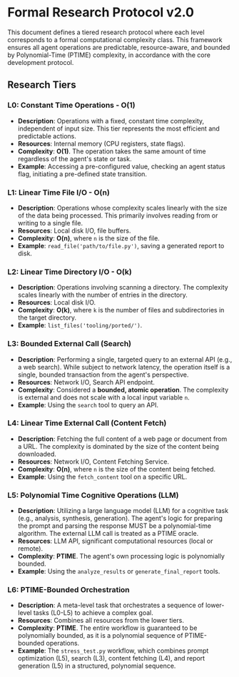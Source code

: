 # Formal Research Protocol v2.0

This document defines a tiered research protocol where each level corresponds to a formal computational complexity class. This framework ensures all agent operations are predictable, resource-aware, and bounded by Polynomial-Time (PTIME) complexity, in accordance with the core development protocol.

## Research Tiers

### L0: Constant Time Operations - O(1)

-   **Description**: Operations with a fixed, constant time complexity, independent of input size. This tier represents the most efficient and predictable actions.
-   **Resources**: Internal memory (CPU registers, state flags).
-   **Complexity**: **O(1)**. The operation takes the same amount of time regardless of the agent's state or task.
-   **Example**: Accessing a pre-configured value, checking an agent status flag, initiating a pre-defined state transition.

### L1: Linear Time File I/O - O(n)

-   **Description**: Operations whose complexity scales linearly with the size of the data being processed. This primarily involves reading from or writing to a single file.
-   **Resources**: Local disk I/O, file buffers.
-   **Complexity**: **O(n)**, where `n` is the size of the file.
-   **Example**: `read_file('path/to/file.py')`, saving a generated report to disk.

### L2: Linear Time Directory I/O - O(k)

-   **Description**: Operations involving scanning a directory. The complexity scales linearly with the number of entries in the directory.
-   **Resources**: Local disk I/O.
-   **Complexity**: **O(k)**, where `k` is the number of files and subdirectories in the target directory.
-   **Example**: `list_files('tooling/ported/')`.

### L3: Bounded External Call (Search)

-   **Description**: Performing a single, targeted query to an external API (e.g., a web search). While subject to network latency, the operation itself is a single, bounded transaction from the agent's perspective.
-   **Resources**: Network I/O, Search API endpoint.
-   **Complexity**: Considered a **bounded, atomic operation**. The complexity is external and does not scale with a local input variable `n`.
-   **Example**: Using the `search` tool to query an API.

### L4: Linear Time External Call (Content Fetch)

-   **Description**: Fetching the full content of a web page or document from a URL. The complexity is dominated by the size of the content being downloaded.
-   **Resources**: Network I/O, Content Fetching Service.
-   **Complexity**: **O(n)**, where `n` is the size of the content being fetched.
-   **Example**: Using the `fetch_content` tool on a specific URL.

### L5: Polynomial Time Cognitive Operations (LLM)

-   **Description**: Utilizing a large language model (LLM) for a cognitive task (e.g., analysis, synthesis, generation). The agent's logic for preparing the prompt and parsing the response MUST be a polynomial-time algorithm. The external LLM call is treated as a PTIME oracle.
-   **Resources**: LLM API, significant computational resources (local or remote).
-   **Complexity**: **PTIME**. The agent's own processing logic is polynomially bounded.
-   **Example**: Using the `analyze_results` or `generate_final_report` tools.

### L6: PTIME-Bounded Orchestration

-   **Description**: A meta-level task that orchestrates a sequence of lower-level tasks (L0-L5) to achieve a complex goal.
-   **Resources**: Combines all resources from the lower tiers.
-   **Complexity**: **PTIME**. The entire workflow is guaranteed to be polynomially bounded, as it is a polynomial sequence of PTIME-bounded operations.
-   **Example**: The `stress_test.py` workflow, which combines prompt optimization (L5), search (L3), content fetching (L4), and report generation (L5) in a structured, polynomial sequence.